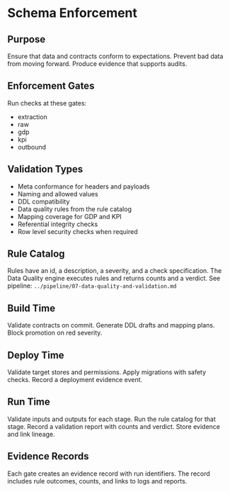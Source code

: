 # Schema Enforcement

## Purpose
Ensure that data and contracts conform to expectations.
Prevent bad data from moving forward.
Produce evidence that supports audits.

## Enforcement Gates
Run checks at these gates:
- extraction
- raw
- gdp
- kpi
- outbound

## Validation Types
- Meta conformance for headers and payloads
- Naming and allowed values
- DDL compatibility
- Data quality rules from the rule catalog
- Mapping coverage for GDP and KPI
- Referential integrity checks
- Row level security checks when required

## Rule Catalog
Rules have an id, a description, a severity, and a check specification.
The Data Quality engine executes rules and returns counts and a verdict.
See pipeline: `../pipeline/07-data-quality-and-validation.md`

## Build Time
Validate contracts on commit.
Generate DDL drafts and mapping plans.
Block promotion on red severity.

## Deploy Time
Validate target stores and permissions.
Apply migrations with safety checks.
Record a deployment evidence event.

## Run Time
Validate inputs and outputs for each stage.
Run the rule catalog for that stage.
Record a validation report with counts and verdict.
Store evidence and link lineage.

## Evidence Records
Each gate creates an evidence record with run identifiers.
The record includes rule outcomes, counts, and links to logs and reports.
